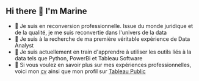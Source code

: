## Hi there 👋 I'm Marine

- 🔭 Je suis en reconversion professionnelle. Issue du monde juridique et de la qualité, je me suis reconvertie dans l'univers de la data
- 💭 Je suis à la recherche de ma première véritable expérience de Data Analyst
- 🌱 Je suis actuellement en train d'apprendre à utiliser les outils liés à la data tels que Python, PowerBi et Tableau Software
- 📄 Si vous voulez en savoir plus sur mes expériences professionnelles, voici mon [cv](https://github.com/MarineM-git/MarIneM-git/blob/main/Marine%20MINE_CV-2024.pdf) ainsi que mon profil sur [Tableau Public](https://public.tableau.com/views/Profil_17295145869220/CV_page1?:language=fr-FR&publish=yes&:sid=&:redirect=auth&:display_count=n&:origin=viz_share_link)




<!--
**MarineM-git/MarIneM-git** is a ✨ _special_ ✨ repository because its `README.md` (this file) appears on your GitHub profile.

Here are some ideas to get you started:

- 🔭 I’m currently working on ...
- 🌱 I’m currently learning ...
- 👯 I’m looking to collaborate on ...
- 🤔 I’m looking for help with ...
- 💬 Ask me about ...
- 📫 How to reach me: ...
- 😄 Pronouns: ...
- ⚡ Fun fact: ...
-->
